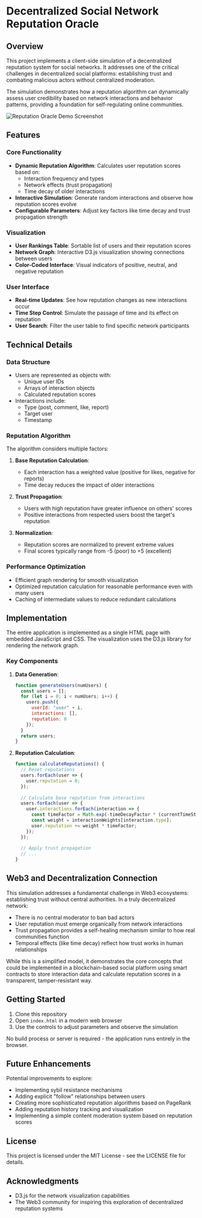 # Decentralized Social Network Reputation Oracle

## Overview
This project implements a client-side simulation of a decentralized reputation system for social networks. It addresses one of the critical challenges in decentralized social platforms: establishing trust and combating malicious actors without centralized moderation.

The simulation demonstrates how a reputation algorithm can dynamically assess user credibility based on network interactions and behavior patterns, providing a foundation for self-regulating online communities.

![Reputation Oracle Demo Screenshot](https://placeholder-for-screenshot.png)

## Features

### Core Functionality
- **Dynamic Reputation Algorithm**: Calculates user reputation scores based on:
  - Interaction frequency and types
  - Network effects (trust propagation)
  - Time decay of older interactions
- **Interactive Simulation**: Generate random interactions and observe how reputation scores evolve
- **Configurable Parameters**: Adjust key factors like time decay and trust propagation strength

### Visualization
- **User Rankings Table**: Sortable list of users and their reputation scores
- **Network Graph**: Interactive D3.js visualization showing connections between users
- **Color-Coded Interface**: Visual indicators of positive, neutral, and negative reputation

### User Interface
- **Real-time Updates**: See how reputation changes as new interactions occur
- **Time Step Control**: Simulate the passage of time and its effect on reputation
- **User Search**: Filter the user table to find specific network participants

## Technical Details

### Data Structure
- Users are represented as objects with:
  - Unique user IDs
  - Arrays of interaction objects
  - Calculated reputation scores
- Interactions include:
  - Type (post, comment, like, report)
  - Target user
  - Timestamp

### Reputation Algorithm
The algorithm considers multiple factors:

1. **Base Reputation Calculation**:
   - Each interaction has a weighted value (positive for likes, negative for reports)
   - Time decay reduces the impact of older interactions

2. **Trust Propagation**:
   - Users with high reputation have greater influence on others' scores
   - Positive interactions from respected users boost the target's reputation

3. **Normalization**:
   - Reputation scores are normalized to prevent extreme values
   - Final scores typically range from -5 (poor) to +5 (excellent)

### Performance Optimization
- Efficient graph rendering for smooth visualization
- Optimized reputation calculation for reasonable performance even with many users
- Caching of intermediate values to reduce redundant calculations

## Implementation

The entire application is implemented as a single HTML page with embedded JavaScript and CSS. The visualization uses the D3.js library for rendering the network graph.

### Key Components

1. **Data Generation**:
   ```javascript
   function generateUsers(numUsers) {
     const users = [];
     for (let i = 0; i < numUsers; i++) {
       users.push({
         userId: "user" + i,
         interactions: [],
         reputation: 0
       });
     }
     return users;
   }
   ```

2. **Reputation Calculation**:
   ```javascript
   function calculateReputations() {
     // Reset reputations
     users.forEach(user => {
       user.reputation = 0;
     });
     
     // Calculate base reputation from interactions
     users.forEach(user => {
       user.interactions.forEach(interaction => {
         const timeFactor = Math.exp(-timeDecayFactor * (currentTimeStep - interaction.timestamp) / 100);
         const weight = interactionWeights[interaction.type];
         user.reputation += weight * timeFactor;
       });
     });
     
     // Apply trust propagation
     // ...
   }
   ```

## Web3 and Decentralization Connection

This simulation addresses a fundamental challenge in Web3 ecosystems: establishing trust without central authorities. In a truly decentralized network:

- There is no central moderator to ban bad actors
- User reputation must emerge organically from network interactions
- Trust propagation provides a self-healing mechanism similar to how real communities function
- Temporal effects (like time decay) reflect how trust works in human relationships

While this is a simplified model, it demonstrates the core concepts that could be implemented in a blockchain-based social platform using smart contracts to store interaction data and calculate reputation scores in a transparent, tamper-resistant way.

## Getting Started

1. Clone this repository
2. Open `index.html` in a modern web browser
3. Use the controls to adjust parameters and observe the simulation

No build process or server is required - the application runs entirely in the browser.

## Future Enhancements

Potential improvements to explore:

- Implementing sybil resistance mechanisms
- Adding explicit "follow" relationships between users
- Creating more sophisticated reputation algorithms based on PageRank
- Adding reputation history tracking and visualization
- Implementing a simple content moderation system based on reputation scores

## License

This project is licensed under the MIT License - see the LICENSE file for details.

## Acknowledgments

- D3.js for the network visualization capabilities
- The Web3 community for inspiring this exploration of decentralized reputation systems
